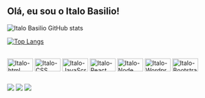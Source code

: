 ## Olá, eu sou o Italo Basilio!

![Italo Basilio GitHub stats](https://github-readme-stats.vercel.app/api?username=ItaloBasilio&show_icons=true&theme=dracula)

[![Top Langs](https://github-readme-stats.vercel.app/api/top-langs/?username=ItaloBasilio&layout=donut)](https://github.com/anuraghazra/github-readme-stats)

<div style="display: inline_block"><br>
  <img align="center" alt="Italo-html" height="30" width="60" src="https://img.shields.io/badge/HTML5-E34F26?style=for-the-badge&logo=html5&logoColor=white">
  <img align="center" alt="Italo-CSS" height="30" width="60" src="https://img.shields.io/badge/CSS3-1572B6?style=for-the-badge&logo=css3&logoColor=white">
  <img align="center" alt="Italo-JavaScript" height="30" width="60" src="https://img.shields.io/badge/JavaScript-F7DF1E?style=for-the-badge&logo=javascript&logoColor=black">
  <img align="center" alt="Italo-React" height="30" width="60" src="https://img.shields.io/badge/React-20232A?style=for-the-badge&logo=react&logoColor=61DAFB">
  <img align="center" alt="Italo-Node" height="30" width="60" src="https://img.shields.io/badge/Node.js-43853D?style=for-the-badge&logo=node.js&logoColor=white">
  <img align="center" alt="Italo-Wordpress" height="30" width="60" src="https://img.shields.io/badge/Wordpress-21759B?style=for-the-badge&logo=wordpress&logoColor=white">
  <img align="center" alt="Italo-Bootstrap" height="30" width="60" src="https://img.shields.io/badge/Bootstrap-563D7C?style=for-the-badge&logo=bootstrap&logoColor=white">
  
  
  
</div>
  
  ##
 
<div> 

  <a href="https://www.instagram.com/italobasiliofficial/" target="_blank"><img src="https://img.shields.io/badge/-Instagram-%23E4405F?style=for-the-badge&logo=instagram&logoColor=white" target="_blank"></a>
  <a href = "mailto:italobasiliodasilva@gmail.com"><img src="https://img.shields.io/badge/-Gmail-%23333?style=for-the-badge&logo=gmail&logoColor=white" target="_blank"></a>
  <a href="https://www.linkedin.com/in/italobasilio/" target="_blank"><img src="https://img.shields.io/badge/-LinkedIn-%230077B5?style=for-the-badge&logo=linkedin&logoColor=white" target="_blank"></a> 
  
</div>

